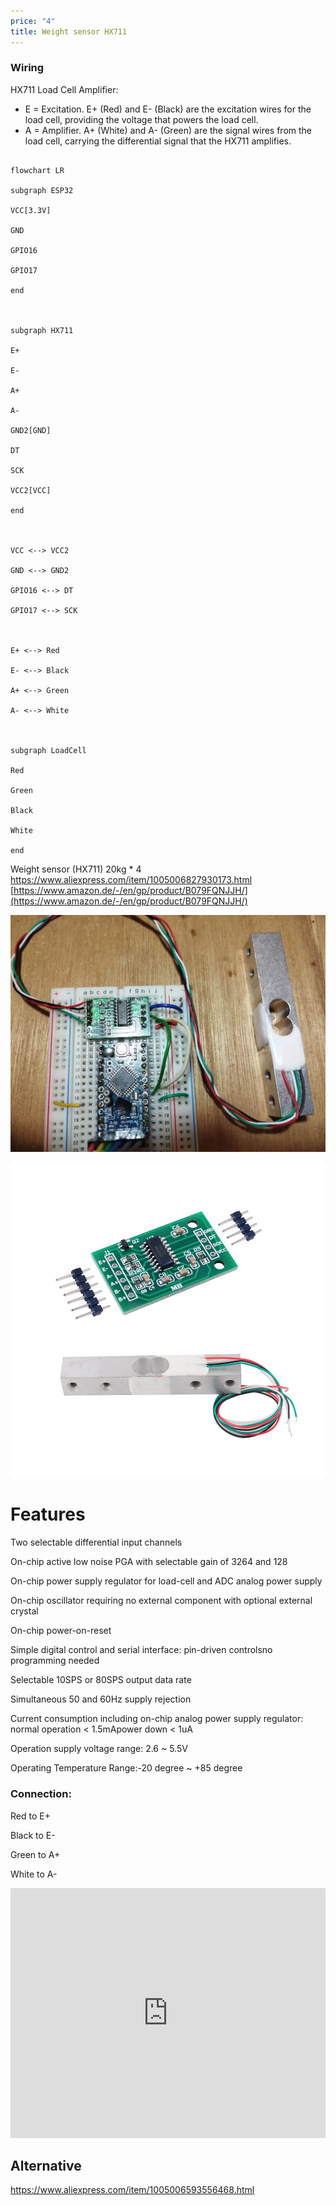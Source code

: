 ```yaml
---
price: "4"
title: Weight sensor HX711
---
```

### Wiring
HX711 Load Cell Amplifier:

- E = Excitation. E+ (Red) and E- (Black) are the excitation wires for the load cell, providing the voltage that powers the load cell.
- A = Amplifier. A+ (White) and A- (Green) are the signal wires from the load cell, carrying the differential signal that the HX711 amplifies.

```mermaid

flowchart LR

subgraph ESP32

VCC[3.3V]

GND

GPIO16

GPIO17

end

  

subgraph HX711

E+

E-

A+

A-

GND2[GND]

DT

SCK

VCC2[VCC]

end

  

VCC <--> VCC2

GND <--> GND2

GPIO16 <--> DT

GPIO17 <--> SCK

  

E+ <--> Red

E- <--> Black

A+ <--> Green

A- <--> White

  

subgraph LoadCell

Red

Green

Black

White

end

```


Weight sensor (HX711) 20kg * 4
https://www.aliexpress.com/item/1005006827930173.html
[https://www.amazon.de/-/en/gp/product/B079FQNJJH/](https://www.amazon.de/-/en/gp/product/B079FQNJJH/)


![](../../img/HX711.png)

![](../../img/612ornIvHHL._SL1000_.jpg)
# Features

Two selectable differential input channels

On-chip active low noise PGA with selectable gain of 3264 and 128

On-chip power supply regulator for load-cell and ADC analog power supply

On-chip oscillator requiring no external component with optional external crystal

On-chip power-on-reset

Simple digital control and serial interface: pin-driven controlsno programming needed

Selectable 10SPS or 80SPS output data rate

Simultaneous 50 and 60Hz supply rejection

Current consumption including on-chip analog power supply regulator: normal operation < 1.5mApower down < 1uA

Operation supply voltage range: 2.6 ~ 5.5V

Operating Temperature Range:-20 degree ~ +85 degree

### Connection:

Red to E+

Black to E-

Green to A+

White to A-


<iframe width="100%" height="400" src="https://www.youtube.com/embed/AwSBbMUPjSc" title="HX711 Load Cell Arduino | HX711 calibration | Weighing Scale | Strain Gauge" frameborder="0" allow="accelerometer; autoplay; clipboard-write; encrypted-media; gyroscope; picture-in-picture; web-share" referrerpolicy="strict-origin-when-cross-origin" allowfullscreen></iframe>







## Alternative 
https://www.aliexpress.com/item/1005006593556468.html